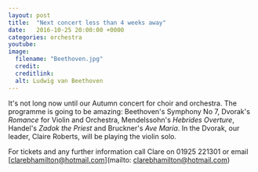 ```yaml
---
layout: post
title:  "Next concert less than 4 weeks away"
date:   2016-10-25 20:00:00 +0000
categories: orchestra
youtube: 
image: 
  filename: "Beethoven.jpg"
  credit:
  creditlink:
  alt: Ludwig van Beethoven
---
```


It's not long now until our Autumn concert for choir and orchestra. The programme is going to be amazing: 
Beethoven's Symphony No 7, Dvorak's _Romance_ for Violin and Orchestra, Mendelssohn's _Hebrides Overture_, Handel's _Zadok the Priest_ and 
Bruckner's _Ave Maria_. In the Dvorak, our leader, Claire Roberts, will be playing the violin solo.

For tickets and any further information call Clare on 01925 221301 or email [clarebhamilton@hotmail.com](mailto: clarebhamilton@hotmail.com)

